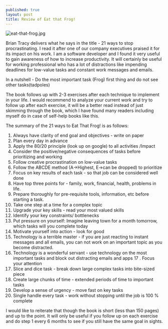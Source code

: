 ```yaml
---
published: true
layout: post
title: Review of Eat that Frog!
---
```

![eat-that-frog.jpg]({{site.baseurl}}/images/eat-that-frog.jpg)

Brian Tracy delivers what he says in the title - 21 ways to stop procrastinating. I read it after one of our company executives praised it for its impact on his work. I am a software developer and I found it very useful to gain awareness of how to increase productivity. It will certainly be useful for working professional who has a lot of distractions like impending deadlines for low-value tasks and constant work messages and emails.

In a nutshell - Do the most important task (Frog) first thing and do not see other tasks(tadpoles)

The book follows up with 2-3 exercises after each technique to implement in your life. I would recommend to analyze your current work and try to follow up after each exercise, it will be a better read instead of just skimming through the book, which I have found many readers including myself do in case of self-help books like this.

The summary of the 21 ways to Eat That Frog! is as follows:
1. Always have clarity of end goal and objectives - write on paper
2. Plan every day in advance
3. Apply the 80/20 principle (look up on google) to all activities /Impact
4. Consider the positive/negative consequences of tasks before prioritizing and working
5. Follow creative procrastination on low-value tasks
6. Follow the ABCDE method (A->Highest, E->can be dropped) to prioritize
7. Focus on key results of each task - so that job can be considered well done
8. Have top three points for - family, work, financial, health, problems in life.
9. Prepare thoroughly for pre-requisite tools, information, etc before starting a task.
10. Take one step at a time for a complex topic
11. Upgrade your key skills - read your most valued skills
12. Identify your key constraints/ bottlenecks
13. Put pressure on yourself: Imagine leaving town for a month tomorrow, which tasks will you complete today
14. Motivate yourself into action - look for good
15. Technology is a terrible master - if you are just reacting to instant messages and all emails, you can not work on an important topic as you become distracted.
16. Technology is a wonderful servant - use technology on the most important tasks and block out distracting emails and apps
17 . Focus your attention
18. Slice and dice task - break down large complex tasks into bite-sized piece
19. Create large chunks of time - extended periods of time to important tasks
20. Develop a sense of urgency - move fast on key tasks
21. Single handle every task - work without stopping until the job is 100 % complete

I would like to reiterate that though the book is short (less than 150 pages) and up to the point. It will only be useful if you follow up on each exercise and do step 1 every 6 months to see if you still have the same goal in sights.
